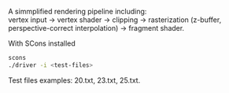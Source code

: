 A simmplified rendering pipeline including:<br> vertex input -> vertex shader -> clipping -> rasterization (z-buffer, perspective-correct interpolation) -> fragment shader.<br>

With SCons installed
```bash
scons
./driver -i <test-files>
```
Test files examples: 20.txt, 23.txt, 25.txt.

